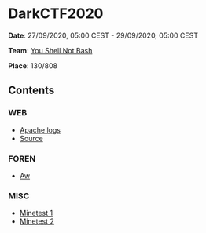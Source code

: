 # DarkCTF2020
**Date**: 27/09/2020, 05:00 CEST - 29/09/2020, 05:00 CEST

**Team**: [You Shell Not Bash](https://ctftime.org/team/121913)

**Place**: 130/808

## Contents
### WEB
* [Apache logs](apache-logs)
* [Source](source)

### FOREN
* [Aw](aw)

### MISC
* [Minetest 1](minetest-1)
* [Minetest 2](minetest-2)
